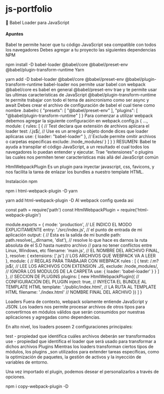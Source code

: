 # js-portfolio

💛 Babel Loader para JavaScript
<h4>Apuntes</h4>
Babel te permite hacer que tu código JavaScript sea compatible con todos los navegadores
Debes agregar a tu proyecto las siguientes dependencias
NPM

npm install -D babel-loader @babel/core @babel/preset-env @babel/plugin-transform-runtime
Yarn

yarn add -D babel-loader @babel/core @babel/preset-env @babel/plugin-transform-runtime
babel-loader nos permite usar babel con webpack
@babel/core es babel en general
@babel/preset-env trae y te permite usar las ultimas características de JavaScript
@babel/plugin-transform-runtime te permite trabajar con todo el tema de asincronismo como ser async y await
Debes crear el archivo de configuración de babel el cual tiene como nombre .babelrc
{
  "presets": [
    "@babel/preset-env"
  ],
  "plugins": [
    "@babel/plugin-transform-runtime"
  ]
}
Para comenzar a utilizar webpack debemos agregar la siguiente configuración en webpack.config.js
{
...,
module: {
    rules: [
      {
        // Test declara que extensión de archivos aplicara el loader
        test: /\.js$/,
        // Use es un arreglo u objeto donde dices que loader aplicaras
        use: {
          loader: "babel-loader"
        },
        // Exclude permite omitir archivos o carpetas especificas
        exclude: /node_modules/
      }
    ]
  }
}
RESUMEN: Babel te ayuda a transpilar el código JavaScript, a un resultado el cual todos los navegadores lo puedan entender y ejecutar. Trae “extensiones” o plugins las cuales nos permiten tener características más allá del JavaScript común


HtmlWebpackPlugin
Es un plugin para inyectar javascript, css, favicons, y nos facilita la tarea de enlazar los bundles a nuestro template HTML.

Instalación
npm

npm i html-webpack-plugin -D
yarn

yarn add html-webpack-plugin -D
Al webpack config queda asi

const path = require('path')
const HtmlWebpackPlugin = require('html-webpack-plugin')

module.exports = {
    mode: 'production', // LE INDICO EL MODO EXPLICITAMENTE
    entry: './src/index.js', // el punto de entrada de mi aplicación
    output: { // Esta es la salida de mi bundle
        path: path.resolve(__dirname, 'dist'),
        // resolve lo que hace es darnos la ruta absoluta de el S.O hasta nuestro archivo
        // para no tener conflictos entre Linux, Windows, etc
        filename: 'main.js', 
        // EL NOMBRE DEL ARCHIVO FINAL,
    },
    resolve: {
        extensions: ['.js'] // LOS ARCHIVOS QUE WEBPACK VA A LEER
    },
    module: {
        // REGLAS PARA TRABAJAR CON WEBPACK
        rules : [
            {
                test: /\.m?js$/, // LEE LOS ARCHIVOS CON EXTENSION .JS,
                exclude: /node_modules/, // IGNORA LOS MODULOS DE LA CARPETA
                use: {
                    loader: 'babel-loader'
                }
            }
        ]
    },
    // SECCION DE PLUGINS
    plugins: [
        new HtmlWebpackPlugin({ // CONFIGURACIÓN DEL PLUGIN
            inject: true, // INYECTA EL BUNDLE AL TEMPLATE HTML
            template: './public/index.html', // LA RUTA AL TEMPLATE HTML
            filename: './index.html' // NOMBRE FINAL DEL ARCHIVO
        })
    ]
}


Loaders
Fuera de contexto, webpack solamente entiende JavaScript y JSON. Los loaders nos permite procesar archivos de otros tipos para convertirnos en módulos válidos que serán consumidos por nuestras aplicaciones y agregadas como dependencias.

En alto nivel, los loaders poseen 2 configuraciones principales:

test - propiedad que identifica cuáles archivos deberán ser transformados
use - propiedad que identifica el loader que será usado para transformar a dichos archivos
Plugins
Mientras los loaders transforman ciertos tipos de módulos, los plugins _son utilizados para extender tareas específicas, como la optimización de paquetes, la gestión de activos y la inyección de variables de entorno.

Una vez importado el plugin, podemos desear el personalizarlos a través de opciones.

npm i copy-webpack-plugin -D